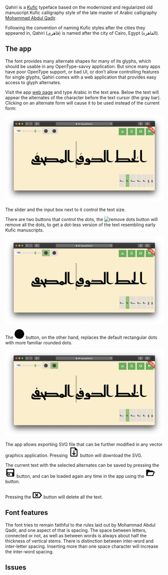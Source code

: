 Qahiri is a [Kufic][1] typeface based on the modernized and regularized old
manuscript Kufic calligraphy style of the late master of Arabic calligraphy
[Mohammad Abdul Qadir][2].

Following the convention of naming Kufic styles after the cities they appeared
in, Qahiri (قاهری) is named after the city of Cairo, Egypt (القاهرة).

The app
-------

The font provides many alternate shapes for many of its glyphs, which should be
usable in any OpenType-savvy application. But since many apps have poor
OpenType support, or bad UI, or don’t allow controlling features for single
glyphs, Qahiri comes with a web application that provides easy access to glyph
alternates.

Visit the app [web page][4] and type Arabic in the text area. Below the text
will appear the alternates of the character before the text cursor (the gray
bar). Clicking on an alternate form will cause it to be used instead of the
current form:

![Screen shot of the app](assets/images/screenshot.png)

The slider and the input box next to it control the text size.

There are two buttons that control the dots, the ![remove
dots](app/assets/images/remove-dots.svg) button will remove all the dots, to
get a dot-less version of the text resembling early Kufic manuscripts.

![Screenshot with no dots](assets/images/screenshot-dotless.png)

The ![rounded dots](app/assets/images/round-dots.svg) button, on the other
hand, replaces the default rectangular dots with more familiar rounded dots.

![Screenshot with rounded dots](assets/images/screenshot-rounded-dots.png)

The app allows exporting SVG file that can be further modified in any vector
graphics application. Pressing ![export](app/assets/images/export.svg) button
will download the SVG.

The current text with the selected alternates can be saved by pressing the
![save](app/assets/images/save.svg) button, and can be loaded again any time in
the app using the ![open](app/assets/images/open.svg) button.

Pressing the ![clear](app/assets/images/clear.svg) button will delete all the
text.

Font features
-------------

The font tries to remain faithful to the rules laid out by Mohammad Abdul
Qadir, and one aspect of that is spacing. The space between letters, connected
or not, as well as between words is always about half the thickness of vertical
stems. There is distinction between inter-word and inter-letter spacing.
Inserting more than one space character will increase the inter-word spacing.

Issues
------

[1]: https://en.wikipedia.org/wiki/Kufic
[2]: https://ar.wikipedia.org/wiki/محمد_عبد_القادر_عبد_الله_(خطاط)
[3]: https://github.com/alif-type/qahiri/releases/latest
[4]: https://alif-type.github.io/qahiri/app/
